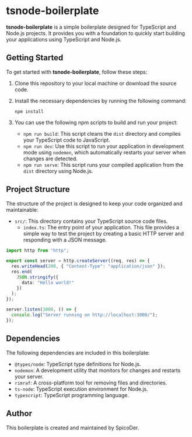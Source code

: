 # tsnode-boilerplate

**tsnode-boilerplate** is a simple boilerplate designed for TypeScript and Node.js projects. It provides you with a foundation to quickly start building your applications using TypeScript and Node.js.

## Getting Started

To get started with **tsnode-boilerplate**, follow these steps:

1. Clone this repository to your local machine or download the source code.

2. Install the necessary dependencies by running the following command:

   ```
   npm install
   ```

3. You can use the following npm scripts to build and run your project:

   - `npm run build`: This script cleans the `dist` directory and compiles your TypeScript code to JavaScript.
   - `npm run dev`: Use this script to run your application in development mode using `nodemon`, which automatically restarts your server when changes are detected.
   - `npm run serve`: This script runs your compiled application from the `dist` directory using Node.js.

## Project Structure

The structure of the project is designed to keep your code organized and maintainable:

- `src/`: This directory contains your TypeScript source code files.
  - `index.ts`: The entry point of your application. This file provides a simple way to test the project by creating a basic HTTP server and responding with a JSON message.

```typescript
import http from "http";

export const server = http.createServer((req, res) => {
  res.writeHead(200, { "Content-Type": "application/json" });
  res.end(
    JSON.stringify({
      data: "Hello world!"
    })
  );
});

server.listen(3000, () => {
  console.log("Server running on http://localhost:3000/");
});
```

## Dependencies

The following dependencies are included in this boilerplate:

- `@types/node`: TypeScript type definitions for Node.js.
- `nodemon`: A development utility that monitors for changes and restarts your server.
- `rimraf`: A cross-platform tool for removing files and directories.
- `ts-node`: TypeScript execution environment for Node.js.
- `typescript`: TypeScript programming language.

## Author

This boilerplate is created and maintained by SpicoDer.
